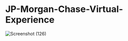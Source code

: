 # JP-Morgan-Chase-Virtual-Experience


![Screenshot (126)](https://user-images.githubusercontent.com/76277810/181351007-34995675-03ab-49d5-99e4-1658dfcafa07.png)
